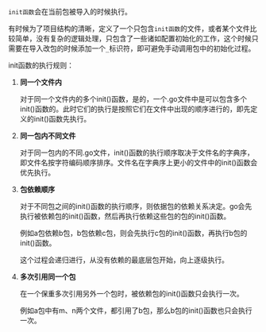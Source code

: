 `init函数`会在当前包被导入的时候执行。

有时候为了项目结构的清晰，定义了一个只包含`init函数`的文件，或者某个文件比较简单，没有复杂的逻辑处理，只包含了一些诸如配置初始化的工作，这个时候只需要在导入改包的时候添加一个`_`标识符，即可避免手动调用包中的初始化过程。

init函数的执行规则：

1. **同一个文件内**

   对于同一个文件内的多个init()函数，是的，一个.go文件中是可以包含多个init()函数的。此时它们的执行是按照它们在文件中出现的顺序进行的，即先定义的init()函数先执行。

2. **同一包内不同文件**

   对于同一包内的不同.go文件，init()函数的执行顺序取决于文件名的字典序，即文件名按字符编码顺序排序。文件名在字典序上更小的文件中的init()函数会优先执行。

3. **包依赖顺序**

   对于不同包之间的init()函数的执行顺序，则依据包的依赖关系决定。go会先执行被依赖包的init()函数，然后再执行依赖这些包的包的init()函数。

   例如a包依赖b包，b包依赖c包，则会先执行c包的init()函数，再执行b包的init()函数。

   这个过程会递归进行，从没有依赖的最底层包开始，向上逐级执行。

4. **多次引用同一个包**

   在一个保重多次引用另外一个包时，被依赖包的init()函数只会执行一次。

   例如a包中有m、n两个文件，都引用了b包，那么b包的init()函数也只会执行一次。
